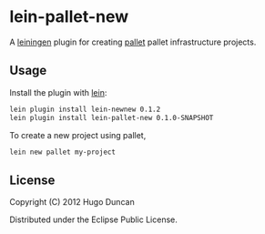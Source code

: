 # lein-pallet-new

A [leiningen][lein] plugin for creating [pallet][palletops] pallet
infrastructure projects.

## Usage

Install the plugin with [lein][lein]:

```bash
lein plugin install lein-newnew 0.1.2
lein plugin install lein-pallet-new 0.1.0-SNAPSHOT
```

To create a new project using pallet,

```bash
lein new pallet my-project
```

## License

Copyright (C) 2012 Hugo Duncan

Distributed under the Eclipse Public License.

[lein]: https://github.com/technomancy/leiningen "Leiningen Clojure Build Tool"
[palletops]: https://palletops.com/ "PalletOps Site"
